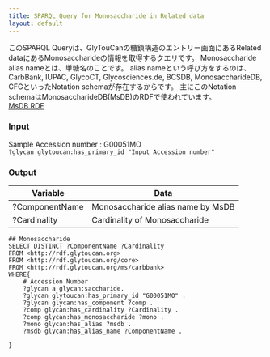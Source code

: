 ```yaml
---
title: SPARQL Query for Monosaccharide in Related data
layout: default
---
```

このSPARQL Queryは、GlyTouCanの糖鎖構造のエントリー画面にあるRelated dataにあるMonosaccharideの情報を取得するクエリです。
Monosaccharide alias nameとは、単糖名のことです。
alias nameという呼び方をするのは、CarbBank, IUPAC, GlycoCT, Glycosciences.de, BCSDB, MonosaccharideDB, CFGといったNotation schemaが存在するからです。
主にこのNotation schemaはMonosaccharideDB(MsDB)のRDFで使われています。  
[MsDB RDF](http://www.monosaccharidedb.org/rdf/monosaccharide.action?name=b-dglc-HEX-1%3A5%7C%7C%282d%3A1%29n-acetyl%7C%283o%3A1%29sulfate)


### Input
Sample Accession number : G00051MO  
`?glycan glytoucan:has_primary_id "Input Accession number"`


### Output
| Variable | Data|
|---------|------|
| ?ComponentName | Monosaccharide alias name by MsDB |
| ?Cardinality | Cardinality of Monosaccharide  |


```
## Monosaccharide
SELECT DISTINCT ?ComponentName ?Cardinality
FROM <http://rdf.glytoucan.org>
FROM <http://rdf.glytoucan.org/core>
FROM <http://rdf.glytoucan.org/ms/carbbank>
WHERE{
	# Accession Number
	?glycan a glycan:saccharide.
	?glycan glytoucan:has_primary_id "G00051MO" .
	?glycan glycan:has_component ?comp .
	?comp glycan:has_cardinality ?Cardinality .
	?comp glycan:has_monosaccharide ?mono .
	?mono glycan:has_alias ?msdb .
	?msdb glycan:has_alias_name ?ComponentName .

}
```
